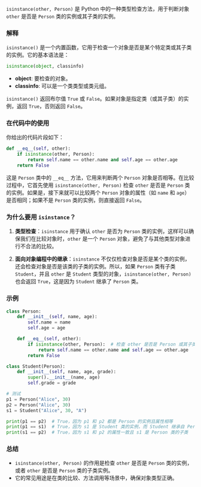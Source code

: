 `isinstance(other, Person)` 是 Python 中的一种类型检查方法，用于判断对象 `other` 是否是 `Person` 类的实例或其子类的实例。

### 解释
`isinstance()` 是一个内置函数，它用于检查一个对象是否是某个特定类或其子类的实例。它的基本语法是：

```python
isinstance(object, classinfo)
```

- **object**: 要检查的对象。
- **classinfo**: 可以是一个类类型或类元组。

`isinstance()` 返回布尔值 `True` 或 `False`。如果对象是指定类（或其子类）的实例，返回 `True`，否则返回 `False`。

### 在代码中的使用

你给出的代码片段如下：

```python
def __eq__(self, other):
    if isinstance(other, Person):
        return self.name == other.name and self.age == other.age
    return False
```

这是 `Person` 类中的 `__eq__` 方法，它用来判断两个 `Person` 对象是否相等。在比较过程中，它首先使用 `isinstance(other, Person)` 检查 `other` 是否是 `Person` 类的实例。如果是，接下来就可以比较两个 `Person` 对象的属性（如 `name` 和 `age`）是否相同；如果不是 `Person` 类的实例，则直接返回 `False`。

### 为什么要用 `isinstance`？

1. **类型检查**：`isinstance` 用于确认 `other` 是否为 `Person` 类的实例，这样可以确保我们在比较对象时，`other` 是一个 `Person` 对象，避免了与其他类型对象进行不合法的比较。
   
2. **面向对象编程中的继承**：`isinstance` 不仅仅检查对象是否是某个类的实例，还会检查对象是否是该类的子类的实例。所以，如果 `Person` 类有子类 `Student`，并且 `other` 是 `Student` 类型的对象，`isinstance(other, Person)` 也会返回 `True`，这是因为 `Student` 继承了 `Person` 类。

### 示例

```python
class Person:
    def __init__(self, name, age):
        self.name = name
        self.age = age

    def __eq__(self, other):
        if isinstance(other, Person):  # 检查 other 是否是 Person 或其子类的实例
            return self.name == other.name and self.age == other.age
        return False

class Student(Person):
    def __init__(self, name, age, grade):
        super().__init__(name, age)
        self.grade = grade

# 测试
p1 = Person("Alice", 30)
p2 = Person("Alice", 30)
s1 = Student("Alice", 30, "A")

print(p1 == p2)  # True，因为 p1 和 p2 都是 Person 的实例且属性相等
print(p1 == s1)  # True，因为 s1 是 Student 类的实例，而 Student 继承自 Person
print(s1 == p2)  # True，因为 s1 和 p2 的属性一致且 s1 是 Person 类的子类
```

### 总结

- `isinstance(other, Person)` 的作用是检查 `other` 是否是 `Person` 类的实例，或者 `other` 是否是 `Person` 类的子类实例。
- 它的常见用途是在类的比较、方法调用等场景中，确保对象类型正确。